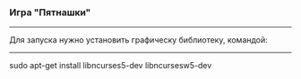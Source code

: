 ### Игра "Пятнашки"
***
Для запуска нужно установить графическу библиотеку, командой:
***
sudo apt-get install libncurses5-dev libncursesw5-dev

